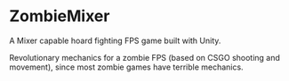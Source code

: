 # ZombieMixer #

A Mixer capable hoard fighting FPS game built with Unity.

Revolutionary mechanics for a zombie FPS (based on CSGO shooting and movement), since most zombie games have terrible mechanics.

